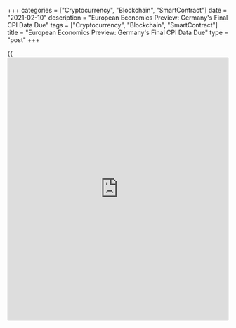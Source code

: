 +++
categories = ["Cryptocurrency", "Blockchain", "SmartContract"]
date = "2021-02-10"
description = "European Economics Preview: Germany's Final CPI Data Due"
tags = ["Cryptocurrency", "Blockchain", "SmartContract"]
title = "European Economics Preview: Germany's Final CPI Data Due"
type = "post"
+++

{{<iframe id="large-banner" src="https://www.bounty.group/#slide=9.0" width="100%" height="600" scrolling="no" style="border: 0px solid rgb(216, 221, 230); border-radius: 3px;">}}

Final consumer prices from Germany and industrial production from France
are due on Wednesday, headlining a light day for the European economic
[news](https://www.letsplayfx.com/blog/forex-news-website/).

At 2.00 am ET, Destatis is slated to issue final consumer prices for
January. According to preliminary estimate, consumer prices rose 1
percent annually after falling 0.3 percent in December.

In the meantime, Statistics Norway publishes consumer prices for
January. Inflation is seen at 1.7 percent versus 1.4 percent in
December.

At 2.45 am ET, France industrial production data is due. Economists
forecast production to grow 0.2 percent on month in December, in
contrast to a 0.9 percent fall in November.

At 3.30 am ET, Sweden's central bank is set to announce its interest
rate decision.

At 6.00 am ET, January consumer price data is due from Latvia. Prices
had decreased 0.5 percent on year in December.

For comments and feedback [contact](https://www.playgroundfx.com/contact/): editorial@rtt[news](https://www.letsplayfx.com/blog/forex-news-website/).com

[Economic News][1]

 **What parts of the world are seeing the best (and worst) economic
performances lately? Click[here][2] to check out our [Econ Scorecard][2]
and find out! See up-to-the-moment [ranking](https://www.playgroundfx.com/blog/crypto-exchange-ranking/)s for the best and worst
performers in [GDP][3], [unemployment rate][4], [inflation][5] and much
more.**

   1. www.rtt[news](https://www.letsplayfx.com/blog/forex-news-website/).com/Content/EconomicNews.aspx
   2. www.rtt[news](https://www.letsplayfx.com/blog/forex-news-website/).com/economic-scorecard/world-rank/industrial-production/highest-performance.aspx
   3. www.rtt[news](https://www.letsplayfx.com/blog/forex-news-website/).com/economic-scorecard/world-rank/GDP/highest-performance.aspx
   4. www.rtt[news](https://www.letsplayfx.com/blog/forex-news-website/).com/economic-scorecard/world-rank/unemployment-rate/lowest-performance.aspx
   5. www.rtt[news](https://www.letsplayfx.com/blog/forex-news-website/).com/economic-scorecard/world-rank/CPI/highest-performance.aspx